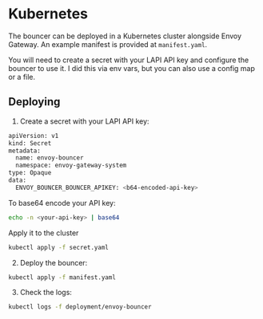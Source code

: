 # Kubernetes

The bouncer can be deployed in a Kubernetes cluster alongside Envoy Gateway. An example manifest is provided at `manifest.yaml`.

You will need to create a secret with your LAPI API key and configure the bouncer to use it. I did this via env vars, but you can also use a config map or a file.

## Deploying

1. Create a secret with your LAPI API key:
```bash
apiVersion: v1
kind: Secret
metadata:
  name: envoy-bouncer
  namespace: envoy-gateway-system
type: Opaque
data:
  ENVOY_BOUNCER_BOUNCER_APIKEY: <b64-encoded-api-key>
```

To base64 encode your API key:
```bash
echo -n <your-api-key> | base64
```

Apply it to the cluster
```bash
kubectl apply -f secret.yaml
```

2. Deploy the bouncer:
```bash
kubectl apply -f manifest.yaml
```

3. Check the logs:
```bash
kubectl logs -f deployment/envoy-bouncer
```